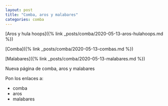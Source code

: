 ```yaml
---
layout: post
title: "Comba, aros y malabares"
categories: comba
---
```


[Aros y hula hoops]({% link _posts/comba/2020-05-13-aros-hulahoops.md %})

[Comba]({% link _posts/comba/2020-05-13-combas.md %})

[Malabares]({% link _posts/comba/2020-05-13-malabares.md %})

Nueva página de comba, aros y malabares

Pon los enlaces a:
- comba
- aros
- malabares
